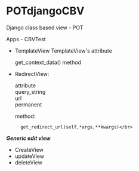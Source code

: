 POTdjangoCBV
============

Django class based view - POT




Apps - CBVTest

* TemplateView 
    TemplateView's attribute 

    get_context_data() method

* RedirectView:

    attribute<br>
        query_string</br>
        url</br>
        permanent</br>

    method:

        get_redirect_url(self,*args,**kwargs)</br>
*<b>Generic edit view</b>*
* CreateView</br>
* updateView</br>
* deleteView</br>
